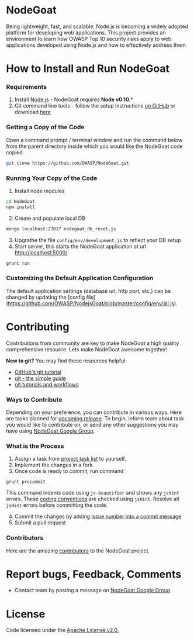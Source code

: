 NodeGoat
==========

Being lightweight, fast, and scalable, Node.js is becoming a widely adopted platform for developing web applications. This project provides an environment to learn how OWASP Top 10 security risks apply to web applications developed using Node.js and how to effectively address them.

How to Install and Run NodeGoat
=================================

### Requirements

1.  Install [Node.js](http://nodejs.org/) - NodeGoat requires **Node v0.10.***
2.  Git command line tools - follow the setup instructions [on GitHub](https://help.github.com/articles/set-up-git) or download [here](http://git-scm.com/downloads)

### Getting a Copy of the Code

Open a command prompt / terminal window and run the command below from the parent directory inside which you would like the NodeGoat code copied.

```sh
git clone https://github.com/OWASP/NodeGoat.git
```
### Running Your Copy of the Code

1. Install node modules

  ```sh
  cd NodeGoat
  npm install
  ```

2. Create and populate local DB
  ```sh
  mongo localhost:27017 nodegoat_db_reset.js
  ```
3. Upgrathe the file `config/env/development.js` to reflect your DB setup
4. Start server, this starts the NodeGoat application at url [http://localhost:5000/](http://localhost:5000/)

  ```sh
  grunt run
  ```


### Customizing the Default Application Configuration

The default application settings (database url, http port, etc.) can be changed by updating the [config file] (https://github.com/OWASP/NodejsGoat/blob/master/config/env/all.js).


Contributing
=================================

Contributions from community are key to make NodeGoat a high quality comprehensive resource. Lets make NodeGoat awesome together!


**New to git?** You may find these resources helpful:
* [GitHub's git tutorial](http://try.github.io/)
* [git - the simple guide](http://rogerdudler.github.io/git-guide/)
* [git tutorials and workflows](https://www.atlassian.com/git/tutorial)

### Ways to Contribute

Depending on your preference, you can contribute in various ways. Here are tasks planned for [upcoming release](https://github.com/OWASP/NodeGoat/issues/milestones).
To begin, inform team about task you would like to contribute on, or send any other suggestions you may have using [NodeGoat Google Group](https://groups.google.com/forum/#!forum/nodegoat).

### What is the Process
1. Assign a task from [project task list](https://github.com/OWASP/NodeGoat/issues?milestone=2&state=open) to yourself.
2. Implement the changes in a fork.
3. Once code is ready to commit, run command:
  ```
  grunt precommit
  ```
  This command indents code using `js-beautifier` and shows any `jsHint` errors. These [coding conventions](https://github.com/OWASP/NodeGoat/blob/master/.jshintrc) are checked using `jsHint`. Resolve all `jsHint` errors before committing the code.

4. Commit the changes by adding [issue number into a commit message](https://help.github.com/articles/closing-issues-via-commit-messages)
5. Submit a pull request

### Contributors
Here are the amazing [contributors](https://github.com/OWASP/NodeGoat/graphs/contributors) to the NodeGoat project.


Report bugs, Feedback, Comments
====================================
*  Contact team by posting a message on [NodeGoat Google Group](https://groups.google.com/forum/#!forum/nodegoat) 


License
==========
Code licensed under the [Apache License v2.0.](http://www.apache.org/licenses/LICENSE-2.0)
